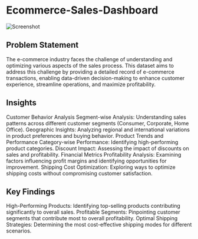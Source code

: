 # Ecommerce-Sales-Dashboard

![Screenshot](https://github.com/wajeeha58/Ecommerce-Sales-Dashboard/assets/131583709/eb140148-3f12-43f4-a62e-af696c773ee5)


## Problem Statement
The e-commerce industry faces the challenge of understanding and optimizing various aspects of the sales process. This dataset aims to address this challenge by providing a detailed record of e-commerce transactions, enabling data-driven decision-making to enhance customer experience, streamline operations, and maximize profitability.

## Insights
Customer Behavior Analysis
Segment-wise Analysis: Understanding sales patterns across different customer segments (Consumer, Corporate, Home Office).
Geographic Insights: Analyzing regional and international variations in product preferences and buying behavior.
Product Trends and Performance
Category-wise Performance: Identifying high-performing product categories.
Discount Impact: Assessing the impact of discounts on sales and profitability.
Financial Metrics
Profitability Analysis: Examining factors influencing profit margins and identifying opportunities for improvement.
Shipping Cost Optimization: Exploring ways to optimize shipping costs without compromising customer satisfaction.

## Key Findings
High-Performing Products: Identifying top-selling products contributing significantly to overall sales.
Profitable Segments: Pinpointing customer segments that contribute most to overall profitability.
Optimal Shipping Strategies: Determining the most cost-effective shipping modes for different scenarios.
